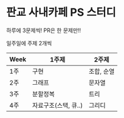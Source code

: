 # 판교 사내카페 PS 스터디


하루에 3문제씩! PR은 한 문제만!!

일주일에 주제 2개씩

| Week   | 1주제 | 2주제 |
| ------ | ---- | ---|
|1주| 구현 | 조합, 순열|
|2주| 그래프 | 문자열 |
|3주| 분할정복 | 트리 |
|4주| 자료구조(스택, 큐..)| 그리디 |

